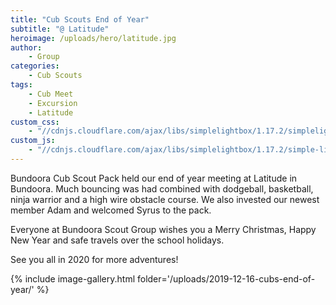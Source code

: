 ```yaml
---
title: "Cub Scouts End of Year"
subtitle: "@ Latitude"
heroimage: /uploads/hero/latitude.jpg
author:
    - Group
categories:
    - Cub Scouts
tags:
    - Cub Meet
    - Excursion
    - Latitude
custom_css:
    - "//cdnjs.cloudflare.com/ajax/libs/simplelightbox/1.17.2/simplelightbox.min.css"
custom_js:
    - "//cdnjs.cloudflare.com/ajax/libs/simplelightbox/1.17.2/simple-lightbox.min.js"
---
```


Bundoora Cub Scout Pack held our end of year meeting at Latitude in Bundoora. Much bouncing was had combined with dodgeball, basketball, ninja warrior and a high wire obstacle course. We also invested our newest member Adam and welcomed Syrus to the pack.

Everyone at Bundoora Scout Group wishes you a Merry Christmas, Happy New Year and safe travels over the school holidays.

See you all in 2020 for more adventures!

{% include image-gallery.html folder='/uploads/2019-12-16-cubs-end-of-year/' %}